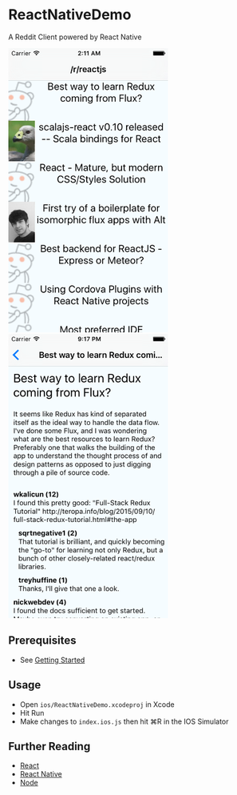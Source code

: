 # ReactNativeDemo

A Reddit Client powered by React Native

<img src="https://raw.githubusercontent.com/osxi/ReactNativeDemo/gh-pages/screenshot.png" width="320" height="568">
<img src="https://raw.githubusercontent.com/osxi/ReactNativeDemo/gh-pages/screenshot_detail.png" width="320" height="568">

## Prerequisites

  - See [Getting Started](https://facebook.github.io/react-native/docs/getting-started.html#content)

## Usage
  - Open `ios/ReactNativeDemo.xcodeproj` in Xcode
  - Hit Run
  - Make changes to `index.ios.js` then hit ⌘R in the IOS Simulator

## Further Reading
  - [React](https://facebook.github.io/react/)
  - [React Native](https://facebook.github.io/react-native/)
  - [Node](https://nodejs.org/)
